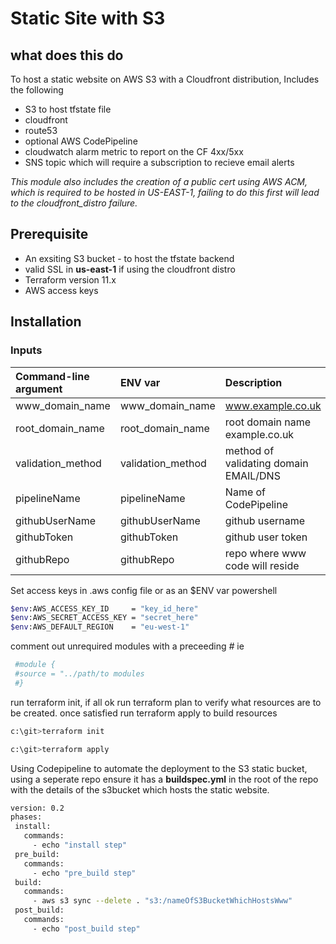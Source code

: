 # Static Site with S3

## what does this do

To host a static website on AWS S3 with a Cloudfront distribution, Includes the following

 - S3 to host tfstate file
 - cloudfront
 - route53
 - optional AWS CodePipeline
 - cloudwatch alarm metric to report on the CF 4xx/5xx
 - SNS topic which will require a subscription to recieve email alerts

*This module also includes the creation of a public cert using AWS ACM, which is required to be hosted in US-EAST-1, failing to do this first will lead to the cloudfront_distro failure.*

## Prerequisite

 - An exsiting S3 bucket  - to host the tfstate backend
 - valid SSL in **us-east-1** if using the cloudfront distro
 - Terraform  version 11.x
 - AWS access keys

## Installation

### Inputs

| Command-line argument        |  ENV var                     |  Description                                                                  |
|:-----------------------------|:-----------------------------|:------------------------------------------------------------------------------|
| www_domain_name              | www_domain_name              | www.example.co.uk                                                             |
| root_domain_name             | root_domain_name             | root domain name example.co.uk           									  |
| validation_method            | validation_method            | method of validating domain EMAIL/DNS                                         |
| pipelineName                 | pipelineName                 | Name of CodePipeline                                                          |
| githubUserName               | githubUserName               | github username                                                               |
| githubToken                  | githubToken                  | github user token                                                             |
| githubRepo                   | githubRepo                   | repo where www code will reside                                               |

 Set access keys in .aws config file or as an $ENV var powershell

```bash
$env:AWS_ACCESS_KEY_ID     = "key_id_here"
$env:AWS_SECRET_ACCESS_KEY = "secret_here"
$env:AWS_DEFAULT_REGION    = "eu-west-1"
```

comment out unrequired modules with a preceeding *#*
ie

```bash
 #module {
 #source = "../path/to modules  
 #}
```

run terraform init, if all ok run terraform plan to verify what resources are to be created.
once satisfied run terraform apply to build resources

```bash
c:\git>terraform init
```

```bash
c:\git>terraform apply
```

Using Codepipeline to automate the deployment to the S3 static bucket, using a seperate repo ensure it has a **buildspec.yml** in the root of the repo
with the details of the s3bucket which hosts the static website.

```bash
version: 0.2
phases:
 install:
   commands:
     - echo "install step"
 pre_build:
   commands:
     - echo "pre_build step"
 build:
   commands:
     - aws s3 sync --delete . "s3:/nameOfS3BucketWhichHostsWww"
 post_build:
   commands:
     - echo "post_build step"
```

